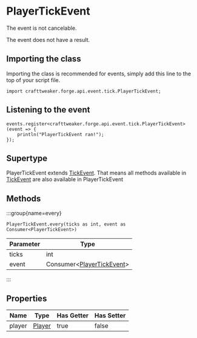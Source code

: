 # PlayerTickEvent

The event is not cancelable.

The event does not have a result.

## Importing the class

Importing the class is recommended for events, simply add this line to the top of your script file.
```zenscript
import crafttweaker.forge.api.event.tick.PlayerTickEvent;
```


## Listening to the event

```zenscript
events.register<crafttweaker.forge.api.event.tick.PlayerTickEvent>(event => {
    println("PlayerTickEvent ran!");
});
```


## Supertype

PlayerTickEvent extends [TickEvent](/forge/api/event/tick/TickEvent). That means all methods available in [TickEvent](/forge/api/event/tick/TickEvent) are also available in PlayerTickEvent

## Methods

:::group{name=every}

```zenscript
PlayerTickEvent.every(ticks as int, event as Consumer<PlayerTickEvent>)
```

| Parameter |                                   Type                                   |
|-----------|--------------------------------------------------------------------------|
| ticks     | int                                                                      |
| event     | Consumer&lt;[PlayerTickEvent](/forge/api/event/tick/PlayerTickEvent)&gt; |


:::


## Properties

|  Name  |                       Type                       | Has Getter | Has Setter |
|--------|--------------------------------------------------|------------|------------|
| player | [Player](/vanilla/api/entity/type/player/Player) | true       | false      |

